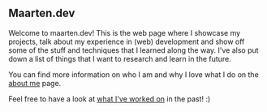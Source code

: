 ## Maarten.dev

Welcome to maarten.dev! This is the web page where I showcase my projects, talk
about my experience in (web) development and show off some of the stuff and techniques that I
learned along the way. I've also put down a list of things that I want to research and learn in the future.

You can find more information on who I am and why I love what I do on the [about me](/about "About me page") page.

Feel free to have a look at [what I've worked on](/projects) in the past! :)

